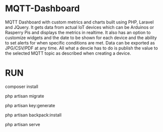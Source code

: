 # MQTT-Dashboard
MQTT Dashboard with custom metrics and charts built using PHP, Laravel and JQuery.
It gets data from actual IoT devices which can be Arduinos or Rasperry Pis and displays the metrics in realtime. It also has an option to customize widgets and the date to be shown for each device and the ability to set alerts for when specific conditions are met. Data can be exported as JPG/CSV/PDF at any time. All what a devcie has to do is publish the value to the selected MQTT topic as described when creating a device.

# RUN
composer install

php artisan migrate

php artisan key:generate

php artisan backpack:install

php artisan serve
